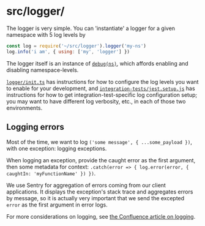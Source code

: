 # src/logger/

The logger is very simple.  You can 'instantiate' a logger for a given namespace with 5 log levels by

```javascript
const log = require('~/src/logger').logger('my-ns')
log.info('i am', { using: ['my', 'logger'] })
```

The logger itself is an instance of [`debug(ns)`](https://www.npmjs.com/package/debug), which affords enabling and disabling namespace-levels.

[`logger/init.ts`](./logger/init.ts) has instructions for how to configure the log levels you want to enable for your development, and [`integration-tests/jest.setup.js`](../../integration-tests/jest.setup.js) has instructions for how to get integration-test-specific log configuration setup; you may want to have different log verbosity, etc., in each of those two environments.

## Logging errors

Most of the time, we want to log `('some message', { ...some_payload })`, with one exception:  logging exceptions.

When logging an exception, provide the caught error as the first argument, then some metadata for context:  `.catch(error => { log.error(error, { caughtIn: 'myFunctionName' }) })`.

We use Sentry for aggregation of errors coming from our client applications.  It displays the exception's stack trace and aggregates errors by message, so it is actually very important that we send the excepted `error` as the first argument in error logs.

For more considerations on logging, see [the Confluence article on logging](https://xoeye-technologies.atlassian.net/wiki/spaces/PROD/pages/1569030154/Logging+and+Error+discovery).
